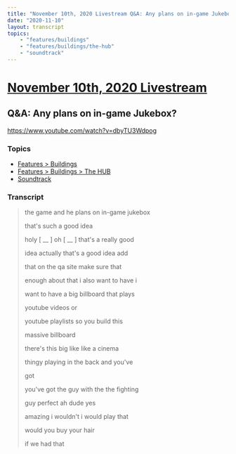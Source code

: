 ```yaml
---
title: "November 10th, 2020 Livestream Q&A: Any plans on in-game Jukebox?"
date: "2020-11-10"
layout: transcript
topics:
    - "features/buildings"
    - "features/buildings/the-hub"
    - "soundtrack"
---
```

# [November 10th, 2020 Livestream](../2020-11-10.md)
## Q&A: Any plans on in-game Jukebox?
https://www.youtube.com/watch?v=dbyTU3Wdpog

### Topics
* [Features > Buildings](../topics/features/buildings.md)
* [Features > Buildings > The HUB](../topics/features/buildings/the-hub.md)
* [Soundtrack](../topics/soundtrack.md)

### Transcript

> the game and he plans on in-game jukebox
>
> that's such a good idea
>
> holy [ __ ] oh [ __ ] that's a really good
>
> idea actually that's a good idea add
>
> that on the qa site make sure that
>
> enough about that i also want to have i
>
> want to have a big billboard that plays
>
> youtube videos or
>
> youtube playlists so you build this
>
> massive billboard
>
> there's this big like like a cinema
>
> thingy playing in the back and you've
>
> got
>
> you've got the guy with the the fighting
>
> guy perfect ah dude yes
>
> amazing i wouldn't i would play that
>
> would you buy your hair
>
> if we had that
>
